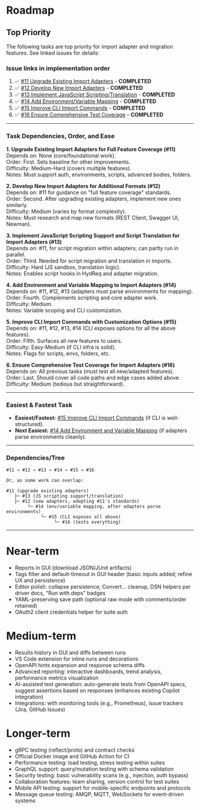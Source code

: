 # Roadmap

## Top Priority

The following tasks are top priority for import adapter and migration features. See linked issues for details:

### Issue links in implementation order

1. ✅ [#11 Upgrade Existing Import Adapters](https://github.com/DrWeltschmerz/HydReq/issues/11) - **COMPLETED**
2. ✅ [#12 Develop New Import Adapters](https://github.com/DrWeltschmerz/HydReq/issues/12) - **COMPLETED**
3. ✅ [#13 Implement JavaScript Scripting/Translation](https://github.com/DrWeltschmerz/HydReq/issues/13) - **COMPLETED**
4. ✅ [#14 Add Environment/Variable Mapping](https://github.com/DrWeltschmerz/HydReq/issues/14) - **COMPLETED**
5. ✅ [#15 Improve CLI Import Commands](https://github.com/DrWeltschmerz/HydReq/issues/15) - **COMPLETED**
6. ✅ [#16 Ensure Comprehensive Test Coverage](https://github.com/DrWeltschmerz/HydReq/issues/16) - **COMPLETED**

---

### Task Dependencies, Order, and Ease

**1. Upgrade Existing Import Adapters for Full Feature Coverage (#11)**  
Depends on: None (core/foundational work).  
Order: First. Sets baseline for other improvements.  
Difficulty: Medium-Hard (covers multiple features).  
Notes: Must support auth, environments, scripts, advanced bodies, folders.

**2. Develop New Import Adapters for Additional Formats (#12)**  
Depends on: #11 for guidance on "full feature coverage" standards.  
Order: Second. After upgrading existing adapters, implement new ones similarly.  
Difficulty: Medium (varies by format complexity).  
Notes: Must research and map new formats (REST Client, Swagger UI, Newman).

**3. Implement JavaScript Scripting Support and Script Translation for Import Adapters (#13)**  
Depends on: #11, for script migration within adapters; can partly run in parallel.  
Order: Third. Needed for script migration and translation in imports.  
Difficulty: Hard (JS sandbox, translation logic).  
Notes: Enables script hooks in HydReq and adapter migration.

**4. Add Environment and Variable Mapping to Import Adapters (#14)**  
Depends on: #11, #12, #13 (adapters must parse environments for mapping).  
Order: Fourth. Complements scripting and core adapter work.  
Difficulty: Medium.  
Notes: Variable scoping and CLI customization.

**5. Improve CLI Import Commands with Customization Options (#15)**  
Depends on: #11, #12, #13, #14 (CLI exposes options for all the above features).  
Order: Fifth. Surfaces all new features to users.  
Difficulty: Easy-Medium (if CLI infra is solid).  
Notes: Flags for scripts, envs, folders, etc.

**6. Ensure Comprehensive Test Coverage for Import Adapters (#16)**  
Depends on: All previous tasks (must test all new/adapted features).  
Order: Last. Should cover all code paths and edge cases added above.  
Difficulty: Medium (tedious but straightforward).

---

### Easiest & Fastest Task

- **Easiest/Fastest:** [#15 Improve CLI Import Commands](https://github.com/DrWeltschmerz/HydReq/issues/15) (if CLI is well-structured).
- **Next Easiest:** [#14 Add Environment and Variable Mapping](https://github.com/DrWeltschmerz/HydReq/issues/14) (if adapters parse environments cleanly).

---

### Dependencies/Tree

```
#11 → #12 → #13 → #14 → #15 → #16

Or, as some work can overlap:

#11 (upgrade existing adapters)
   ├─ #13 (JS scripting support/translation)
   ├─ #12 (new adapters, adopting #11's standards)
        └─ #14 (env/variable mapping, after adapters parse environments)
             └─ #15 (CLI exposes all above)
                  └─ #16 (tests everything)
```

---

# Near-term
- Reports in GUI (download JSON/JUnit artifacts)
- Tags filter and default-timeout in GUI header (basic inputs added; refine UX and persistence)
- Editor polish: collapse persistence, Convert… cleanup, DSN helpers per driver docs, "Run with deps" badges
- YAML-preserving save path (optional raw mode with comments/order retained)
- OAuth2 client credentials helper for suite auth

# Medium-term
- Results history in GUI and diffs between runs
- VS Code extension for inline runs and decorations
- OpenAPI hints expansion and response schema diffs
- Advanced reporting: interactive dashboards, trend analysis, performance metrics visualization
- AI-assisted test generation: auto-generate tests from OpenAPI specs, suggest assertions based on responses (enhances existing Copilot integration)
- Integrations: with monitoring tools (e.g., Prometheus), issue trackers (Jira, GitHub Issues)

# Longer-term
- gRPC testing (reflect/proto) and contract checks
- Official Docker image and GitHub Action for CI
- Performance testing: load testing, stress testing within suites
- GraphQL support: query/mutation testing with schema validation
- Security testing: basic vulnerability scans (e.g., injection, auth bypass)
- Collaboration features: team sharing, version control for test suites
- Mobile API testing: support for mobile-specific endpoints and protocols
- Message queue testing: AMQP, MQTT, WebSockets for event-driven systems
